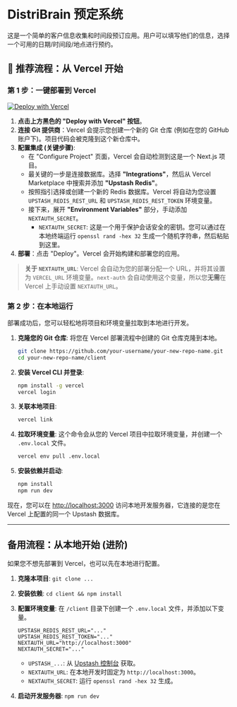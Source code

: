 # DistriBrain 预定系统

这是一个简单的客户信息收集和时间段预订应用。用户可以填写他们的信息，选择一个可用的日期/时间段/地点进行预约。

## 🚀 推荐流程：从 Vercel 开始

### 第 1 步：一键部署到 Vercel

<a href="https://vercel.com/new/clone?repository-url=https%3A%2F%2Fgithub.com%2Fdistribrain%2Fsimple-booking-app-template" target="_blank" rel="noopener noreferrer">
    <img src="https://vercel.com/button" alt="Deploy with Vercel" />
</a>

1.  **点击上方黑色的 "Deploy with Vercel" 按钮**。
2.  **连接 Git 提供商**：Vercel 会提示您创建一个新的 Git 仓库 (例如在您的 GitHub 账户下)。项目代码会被克隆到这个新仓库中。
3.  **配置集成 (关键步骤)**:
    - 在 "Configure Project" 页面，Vercel 会自动检测到这是一个 Next.js 项目。
    - 最关键的一步是连接数据库。选择 **"Integrations"**，然后从 Vercel Marketplace 中搜索并添加 **"Upstash Redis"**。
    - 按照指引选择或创建一个新的 Redis 数据库。Vercel 将自动为您设置 `UPSTASH_REDIS_REST_URL` 和 `UPSTASH_REDIS_REST_TOKEN` 环境变量。
    - 接下来，展开 **"Environment Variables"** 部分，手动添加 `NEXTAUTH_SECRET`。
      - `NEXTAUTH_SECRET`: 这是一个用于保护会话安全的密钥。您可以通过在本地终端运行 `openssl rand -hex 32` 生成一个随机字符串，然后粘贴到这里。
4.  **部署**：点击 "Deploy"。Vercel 会开始构建和部署您的应用。

> **关于 `NEXTAUTH_URL`**: Vercel 会自动为您的部署分配一个 URL，并将其设置为 `VERCEL_URL` 环境变量。`next-auth` 会自动使用这个变量，所以您**无需**在 Vercel 上手动设置 `NEXTAUTH_URL`。

### 第 2 步：在本地运行

部署成功后，您可以轻松地将项目和环境变量拉取到本地进行开发。

1.  **克隆您的 Git 仓库**:
    将您在 Vercel 部署流程中创建的 Git 仓库克隆到本地。
    ```bash
    git clone https://github.com/your-username/your-new-repo-name.git
    cd your-new-repo-name/client
    ```

2.  **安装 Vercel CLI 并登录**:
    ```bash
    npm install -g vercel
    vercel login
    ```

3.  **关联本地项目**:
    ```bash
    vercel link
    ```

4.  **拉取环境变量**:
    这个命令会从您的 Vercel 项目中拉取环境变量，并创建一个 `.env.local` 文件。
    ```bash
    vercel env pull .env.local
    ```

5.  **安装依赖并启动**:
    ```bash
    npm install
    npm run dev
    ```

现在，您可以在 [http://localhost:3000](http://localhost:3000) 访问本地开发服务器，它连接的是您在 Vercel 上配置的同一个 Upstash 数据库。

---

## 备用流程：从本地开始 (进阶)

如果您不想先部署到 Vercel，也可以先在本地进行配置。

1.  **克隆本项目**: `git clone ...`
2.  **安装依赖**: `cd client && npm install`
3.  **配置环境变量**:
    在 `/client` 目录下创建一个 `.env.local` 文件，并添加以下变量。

    ```env
    UPSTASH_REDIS_REST_URL="..."
    UPSTASH_REDIS_REST_TOKEN="..."
    NEXTAUTH_URL="http://localhost:3000"
    NEXTAUTH_SECRET="..."
    ```
    - `UPSTASH_...`: 从 [Upstash 控制台](https://console.upstash.com/) 获取。
    - `NEXTAUTH_URL`: 在本地开发时固定为 `http://localhost:3000`。
    - `NEXTAUTH_SECRET`: 运行 `openssl rand -hex 32` 生成。

4.  **启动开发服务器**: `npm run dev`
